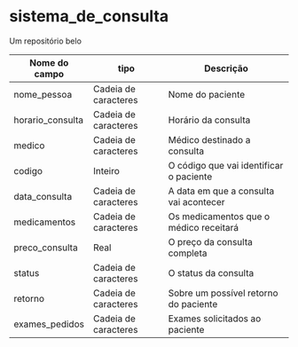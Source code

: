 # sistema_de_consulta
Um repositório belo



 
 
  


 
 
  
 |Nome do campo|tipo|Descrição|
 |-------------|----|---------|
|nome_pessoa|Cadeia de caracteres|Nome do paciente|
|horario_consulta|Cadeia de caracteres|Horário da consulta|
|medico|Cadeia de caracteres|Médico destinado a consulta|
|codigo|Inteiro|O código que vai identificar o paciente|  
|data_consulta|Cadeia de caracteres|A data em que a consulta vai acontecer|
|medicamentos|Cadeia de caracteres|Os medicamentos que o médico receitará|
|preco_consulta|Real|O preço da consulta completa|
|status|Cadeia de caracteres|O status da consulta|
|retorno|Cadeia de caracteres|Sobre um possível retorno do paciente|
exames_pedidos|Cadeia de caracteres|Exames solicitados ao paciente|


  
 
